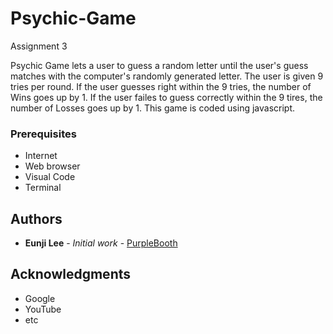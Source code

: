 # Psychic-Game
Assignment 3

Psychic Game lets a user to guess a random letter until the user's guess matches with the computer's randomly generated letter. The user is given 9 tries per round. If the user guesses right within the 9 tries, the number of Wins goes up by 1. If the user failes to guess correctly within the 9 tires, the number of Losses goes up by 1. This game is coded using javascript.

### Prerequisites

- Internet
- Web browser
- Visual Code 
- Terminal

## Authors

* **Eunji Lee** - *Initial work* - [PurpleBooth](https://github.com/eunji120)

## Acknowledgments

* Google
* YouTube
* etc